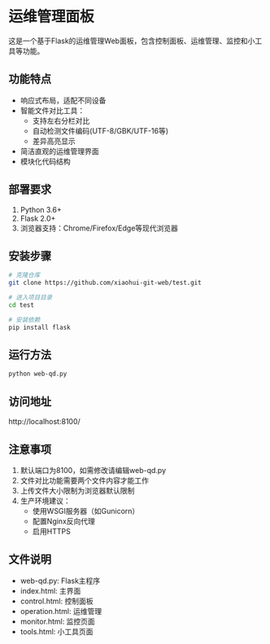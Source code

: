 # 运维管理面板

这是一个基于Flask的运维管理Web面板，包含控制面板、运维管理、监控和小工具等功能。

## 功能特点
- 响应式布局，适配不同设备
- 智能文件对比工具：
  - 支持左右分栏对比
  - 自动检测文件编码(UTF-8/GBK/UTF-16等)
  - 差异高亮显示
- 简洁直观的运维管理界面
- 模块化代码结构

## 部署要求
1. Python 3.6+
2. Flask 2.0+
3. 浏览器支持：Chrome/Firefox/Edge等现代浏览器

## 安装步骤
```bash
# 克隆仓库
git clone https://github.com/xiaohui-git-web/test.git

# 进入项目目录
cd test

# 安装依赖
pip install flask
```

## 运行方法
```bash
python web-qd.py
```

## 访问地址
http://localhost:8100/

## 注意事项
1. 默认端口为8100，如需修改请编辑web-qd.py
2. 文件对比功能需要两个文件内容才能工作
3. 上传文件大小限制为浏览器默认限制
4. 生产环境建议：
   - 使用WSGI服务器（如Gunicorn）
   - 配置Nginx反向代理
   - 启用HTTPS

## 文件说明
- web-qd.py: Flask主程序
- index.html: 主界面
- control.html: 控制面板
- operation.html: 运维管理
- monitor.html: 监控页面
- tools.html: 小工具页面